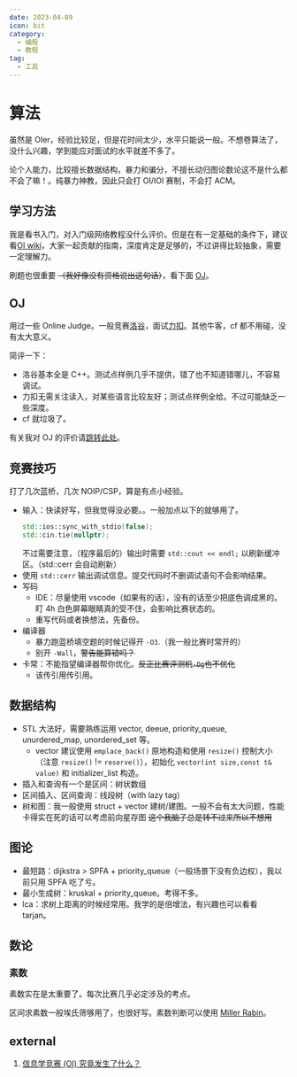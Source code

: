 ```yaml
---
date: 2023-04-09
icon: bit
category:
  - 编程
  - 教程
tag:
  - 工具
---
```


# 算法

虽然是 OIer，经验比较足，但是花时间太少，水平只能说一般。不想卷算法了，没什么兴趣，学到能应对面试的水平就差不多了。

论个人能力，比较擅长数据结构，暴力和骗分，不擅长动归图论数论<span class="heimu" title="你知道的太多了">这不是什么都不会了嘛！</span>。纯暴力神教，因此只会打 OI/IOI 赛制，不会打 ACM。

## 学习方法

我是看书入门，对入门级网络教程没什么评价。但是在有一定基础的条件下，建议看[OI wiki](https://oi.wiki/)，大家一起贡献的指南，深度肯定是足够的，不过讲得比较抽象，需要一定理解力。

刷题也很重要 ~~（我好像没有资格说出这句话）~~，看下面 [OJ](#oj)。

## OJ

用过一些 Online Judge。一般竞赛[洛谷](https://www.luogu.com.cn/)，面试[力扣](https://leetcode.cn/problemset/)。其他牛客，cf 都不用碰，没有太大意义。

简评一下：

- 洛谷基本全是 C++。测试点样例几乎不提供，错了也不知道错哪儿，不容易调试。
- 力扣无需关注读入，对某些语言比较友好；测试点样例全给。不过可能缺乏一些深度。
- cf 就垃圾了。

有关我对 OJ 的评价请[跳转此处](../gossip/hope.md#对算法竞赛-oj-contest的希望)。

## 竞赛技巧

打了几次蓝桥，几次 NOIP/CSP，算是有点小经验。

- 输入：快读好写，但我觉得没必要。。一般加点以下的就够用了。
  ```cpp
  std::ios::sync_with_stdio(false);
  std::cin.tie(nullptr);
  ```
  不过需要注意，（程序最后的）输出时需要 `std::cout << endl;` 以刷新缓冲区。（std::cerr 会自动刷新）
- 使用 `std::cerr` 输出调试信息。提交代码时不删调试语句不会影响结果。
- 写码
  - IDE：尽量使用 vscode（如果有的话），没有的话至少把底色调成黑的。盯 4h 白色屏幕眼睛真的受不住，会影响比赛状态的。
  - 重写代码或者换想法，先备份。
- 编译器
  - 暴力跑蓝桥填空题的时候记得开 `-O3`.（我一般比赛时常开的）
  - 别开 `-Wall`，~~警告能算错吗？~~
- 卡常：不能指望编译器帮你优化。~~反正比赛评测机`-Og`也不优化~~
  - 该传引用传引用。

## 数据结构

- STL 大法好，需要熟练运用 vector, deeue, priority_queue, unurdered_map, unordered_set 等。
  - vector 建议使用 `emplace_back()` 原地构造和使用 `resize()` 控制大小（注意 `resize()` != `reserve()`），初始化 `vector(int size,const t& value)` 和 initializer_list 构造。
- 插入和查询有一个是区间：树状数组
- 区间插入、区间查询：线段树（with lazy tag）
- 树和图：我一般使用 struct + vector 建树/建图。一般不会有太大问题，性能卡得实在死的话可以考虑前向星存图 ~~这个我脑子总是转不过来所以不想用~~

## 图论

- 最短路：dijkstra > SPFA + priority_queue（一般场景下没有负边权），我以前只用 SPFA 吃了亏。
- 最小生成树：kruskal + priority_queue。考得不多。
- lca：求树上距离的时候经常用。我学的是倍增法，有兴趣也可以看看 tarjan。

## 数论

### 素数

素数实在是太重要了。每次比赛几乎必定涉及的考点。

区间求素数一般埃氏筛够用了，也很好写。素数判断可以使用 [Miller Rabin](https://zhuanlan.zhihu.com/p/349360074)。

## external

1. [信息学竞赛 (OI) 究竟发生了什么？](https://www.bilibili.com/video/BV1di421f7L5)

